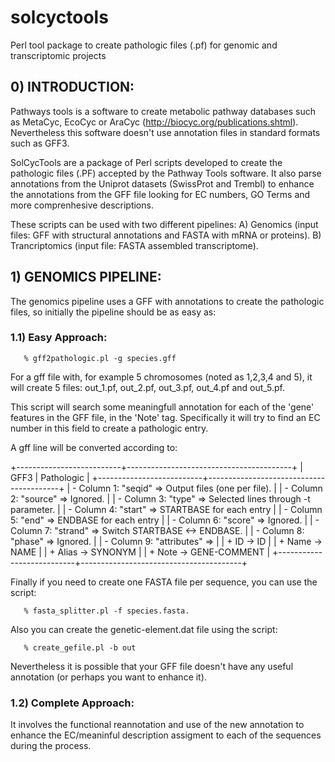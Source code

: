 solcyctools
===========

  Perl tool package to create pathologic files (.pf) for genomic and 
transcriptomic projects

## 0) INTRODUCTION: ##

   Pathways tools is a software to create metabolic pathway databases such as
MetaCyc, EcoCyc or AraCyc (http://biocyc.org/publications.shtml). Nevertheless
this software doesn't use annotation files in standard formats such as GFF3.

   SolCycTools are a package of Perl scripts developed to create the pathologic
files (.PF) accepted by the Pathway Tools software. It also parse annotations
from the Uniprot datasets (SwissProt and Trembl) to enhance the annotations
from the GFF file looking for EC numbers, GO Terms and more comprenhesive 
descriptions.

   These scripts can be used with two different pipelines: 
   A) Genomics (input files: GFF with structural annotations and FASTA with 
      mRNA or proteins).
   B) Trancriptomics (input file: FASTA assembled transcriptome).


## 1) GENOMICS PIPELINE: ##

   The genomics pipeline uses a GFF with annotations to create the pathologic
files, so initially the pipeline should be as easy as:

### 1.1) Easy Approach: ###

```
   % gff2pathologic.pl -g species.gff
```

   For a gff file with, for example 5 chromosomes (noted as 1,2,3,4 and 5), it 
will create 5 files: out_1.pf, out_2.pf, out_3.pf, out_4.pf and out_5.pf.

   This script will search some meaningfull annotation for each of the 'gene'
features in the GFF file, in the 'Note' tag. Specifically it will try to find
an EC number in this field to create a pathologic entry.

  A gff line will be converted according to:

<p>
   +--------------------------+-----------------------------------------+
   | GFF3                     |    Pathologic                           |
   +--------------------------+-----------------------------------------+
   | - Column 1: "seqid"      =>   Output files (one per file).         |
   | - Column 2: "source"     =>   Ignored.                             |
   | - Column 3: "type"       =>   Selected lines through -t parameter. |
   | - Column 4: "start"      =>   STARTBASE for each entry             |
   | - Column 5: "end"        =>   ENDBASE for each entry               |
   | - Column 6: "score"      =>   Ignored.                             |
   | - Column 7: "strand"     =>   Switch STARTBASE <-> ENDBASE.        |   
   | - Column 8: "phase"      =>   Ignored.                             |
   | - Column 9: "attributes" =>                                        | 
   |            + ID          ->   ID                                   |
   |            + Name        ->   NAME                                 |
   |            + Alias       ->   SYNONYM                              |
   |            + Note        ->   GENE-COMMENT                         |
   +---------------------------+----------------------------------------+
</p>

   Finally if you need to create one FASTA file per sequence, you can use the
script: 

```
   % fasta_splitter.pl -f species.fasta.
```

   Also you can create the genetic-element.dat file using the script:

```
   % create_gefile.pl -b out
```

   Nevertheless it is possible that your GFF file doesn't have any useful
annotation (or perhaps you want to enhance it).

### 1.2) Complete Approach: ###

  It involves the functional reannotation and use of the new annotation to
enhance the EC/meaninful description assigment to each of the sequences during
the process.

